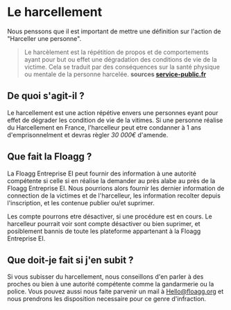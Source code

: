 # Le harcellement
Nous penssons que il est important de mettre une définition sur l'action de "Harceller une personne".
> Le harcèlement est la répétition de propos et de comportements ayant pour but ou effet une dégradation des conditions de vie de la victime. Cela se traduit par des conséquences sur la santé physique ou mentale de la personne harcelée.
__sources [service-public.fr](https://www.service-public.fr/particuliers/vosdroits/F32247)__

## De quoi s'agit-il ?
Le harcellement est une action répétive envers une personnes eyant pour effet de dégrader les condition de vie de la vitimes. Si une personne réalise du Harcellement en France, l'harcelleur peut etre condanner à 1 ans d'emprisonnelment et devras règler _30 000€_ d'amende.

## Que fait la Floagg ?
La Floagg Entreprise EI peut fournir des information à une autorité compétente si celle si en réalise la demander au près alabe au près de la Floagg Entreprise EI. Nous pourrions alors fournir les dernier information de connection de la victimes et de l'harcelleur, les information recolter depuis l'inscription, et les contenue publier ou/et suprimer.

Les compte pourrons etre désactiver, si une procédure est en cours. Le harcelleur pourrait voir sont compte désactiver ou bien suprimer, et posiblement bannis de toute les plateforme appartenant à la Floagg Entreprise EI.

## Que doit-je fait si j'en subit ?
Si vous subisser du harcellement, nous conseillons d'en parler à des proches ou bien à une autorité compétente comme la gandarmerie ou la police. Vous pouvez aussi nous faite parvenir un mail à [Hello@floagg.org](mailto:hello@floagg.org) et nous prendrons les disposition necessaire pour ce genre d'infraction.